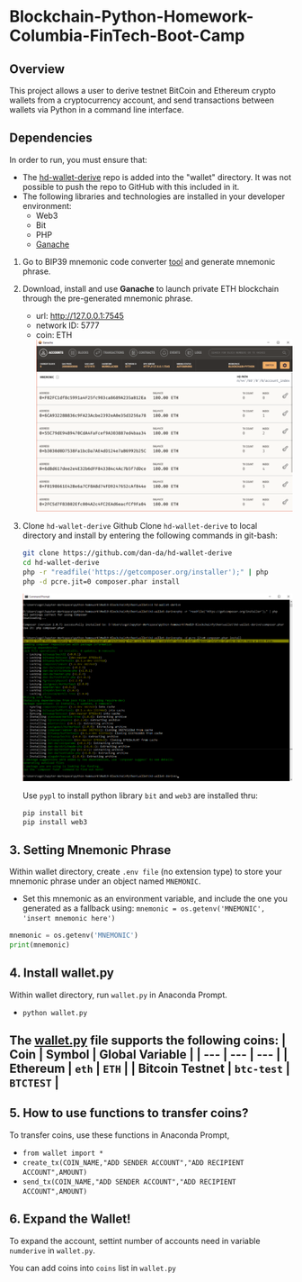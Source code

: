 # Blockchain-Python-Homework-Columbia-FinTech-Boot-Camp

## Overview

This project allows a user to derive testnet BitCoin and Ethereum crypto wallets from a cryptocurrency account, and send transactions between wallets via Python in a command line interface. 

## Dependencies

In order to run, you must ensure that:
* The [hd-wallet-derive](https://github.com/dan-da/hd-wallet-derive) repo is added into the "wallet" directory. It was not possible to push the repo to GitHub with this included in it.  
* The following libraries and technologies are installed in your developer environment:
  * Web3
  * Bit
  * PHP
  * [Ganache](https://www.trufflesuite.com/ganache)

1. Go to BIP39 mnemonic code converter [tool](https://iancoleman.io/bip39/) and generate mnemonic phrase. 

2. Download, install and use **Ganache** to launch private ETH blockchain through the pre-generated mnemonic phrase.
    * url: http://127.0.0.1:7545
    * network ID: 5777
    * coin: ETH
    !['ganache'](Images/ganache_mod19.png)
	
3. Clone `hd-wallet-derive` Github
Clone `hd-wallet-derive` to local directory and install by entering the following commands in git-bash:
    ```bash
    git clone https://github.com/dan-da/hd-wallet-derive
    cd hd-wallet-derive
    php -r "readfile('https://getcomposer.org/installer');" | php
    php -d pcre.jit=0 composer.phar install
    ```
	
	!['hd-derive-wallet'](Images/hd-wallet-derive.png)
	
    Use `pypl` to install python library `bit` and `web3` are installed thru:
    ```shell
    pip install bit
    pip install web3
    ```

## 3. Setting Mnemonic Phrase
Within wallet directory, create `.env file` (no extension type) to store your mnemonic phrase under an object named `MNEMONIC`.

- Set this mnemonic as an environment variable, and include the one you generated as a fallback using:
  `mnemonic = os.getenv('MNEMONIC', 'insert mnemonic here')`

```python
mnemonic = os.getenv('MNEMONIC')
print(mnemonic)
```

## 4. Install wallet.py
Within wallet directory, run `wallet.py` in Anaconda Prompt.
- `python wallet.py`

The [wallet.py](wallet.py) file supports the following coins:
    | Coin | Symbol | Global Variable |
    | --- | --- | --- |
    | Ethereum | `eth` | `ETH` |
    | Bitcoin Testnet | `btc-test` | `BTCTEST` |
---

## 5. How to use functions to transfer coins?
To transfer coins, use these functions in Anaconda Prompt,
- `from wallet import *`
- `create_tx(COIN_NAME,"ADD SENDER ACCOUNT","ADD RECIPIENT ACCOUNT",AMOUNT)`
- `send_tx(COIN_NAME,"ADD SENDER ACCOUNT","ADD RECIPIENT ACCOUNT",AMOUNT)`

## 6. Expand the Wallet!

To expand the account, settint number of accounts need in variable `numderive` in `wallet.py`.

You can add coins into `coins` list in `wallet.py`
